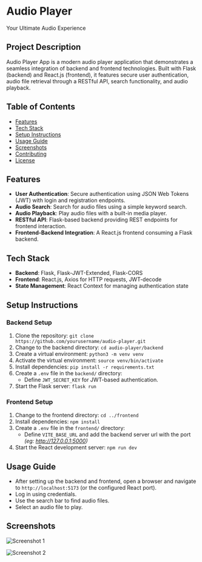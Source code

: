 # Audio Player

Your Ultimate Audio Experience

## Project Description

Audio Player App is a modern audio player application that demonstrates a seamless integration of backend and frontend technologies. Built with Flask (backend) and React.js (frontend), it features secure user authentication, audio file retrieval through a RESTful API, search functionality, and audio playback.

## Table of Contents

- [Features](#features)
- [Tech Stack](#tech-stack)
- [Setup Instructions](#setup-instructions)
- [Usage Guide](#usage-guide)
- [Screenshots](#screenshots)
- [Contributing](#contributing)
- [License](#license)

## Features

- **User Authentication**: Secure authentication using JSON Web Tokens (JWT) with login and registration endpoints.
- **Audio Search**: Search for audio files using a simple keyword search.
- **Audio Playback**: Play audio files with a built-in media player.
- **RESTful API**: Flask-based backend providing REST endpoints for frontend interaction.
- **Frontend-Backend Integration**: A React.js frontend consuming a Flask backend.

## Tech Stack

- **Backend**: Flask, Flask-JWT-Extended, Flask-CORS
- **Frontend**: React.js, Axios for HTTP requests, JWT-decode
- **State Management**: React Context for managing authentication state

## Setup Instructions

### Backend Setup

1. Clone the repository: `git clone https://github.com/yourusername/audio-player.git`
2. Change to the backend directory: `cd audio-player/backend`
3. Create a virtual environment: `python3 -m venv venv`
4. Activate the virtual environment: `source venv/bin/activate`
5. Install dependencies: `pip install -r requirements.txt`
6. Create a `.env` file in the `backend/` directory:
   - Define `JWT_SECRET_KEY` for JWT-based authentication.
7. Start the Flask server: `flask run`

### Frontend Setup

1. Change to the frontend directory: `cd ../frontend`
2. Install dependencies: `npm install`
3. Create a `.env` file in the `frontend/` directory:
   - Define `VITE_BASE_URL` and add the backend server url with the port _(eg: http://127.0.0.1:5000)_
3. Start the React development server: `npm run dev`

## Usage Guide

- After setting up the backend and frontend, open a browser and navigate to `http://localhost:5173` (or the configured React port).
- Log in using credentials.
- Use the search bar to find audio files.
- Select an audio file to play.

## Screenshots

![Screenshot 1](https://github.com/devyadav0399/audio-player/assets/29747045/a1229e3c-4a6f-4cc5-ad93-fc95ccf60fa8)

![Screenshot 2](https://github.com/devyadav0399/audio-player/assets/29747045/9c65282a-2008-43a3-bd52-6e0177e32705)
